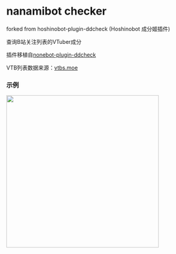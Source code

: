 # nanamibot checker

forked from hoshinobot-plugin-ddcheck (Hoshinobot 成分姬插件)

查询B站关注列表的VTuber成分

插件移植自[nonebot-plugin-ddcheck](https://github.com/noneplugin/nonebot-plugin-ddcheck)

VTB列表数据来源：[vtbs.moe](https://vtbs.moe/)


### 示例

<div align="left">
  <img src="https://s2.loli.net/2022/03/20/Nk3jZJgxforHDsu.png" width="400" />
</div>
